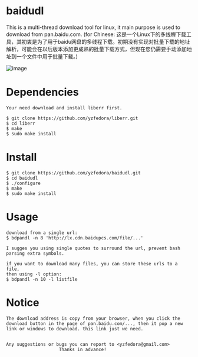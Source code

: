 # baidudl
This is a multi-thread download tool for linux, it main purpose is used to download from pan.baidu.com. (for Chinese: 这是一个Linux下的多线程下载工具，其初衷是为了用于baidu网盘的多线程下载。初期没有实现对批量下载的地址解析，可能会在以后版本添加更成熟的批量下载方式，但现在您仍需要手动添加地址到一个文件中用于批量下载。)

![image](https://github.com/yzfedora/baidudl/raw/master/demo.png)
# Dependencies
	Your need download and install liberr first.

	$ git clone https://github.com/yzfedora/liberr.git
	$ cd liberr
	$ make
	$ sudo make install

# Install
	$ git clone https://github.com/yzfedora/baidudl.git
	$ cd baidudl
	$ ./configure
	$ make
	$ sudo make install

# Usage
	download from a single url:
	$ bdpandl -n 8 'http://lx.cdn.baidupcs.com/file/...'

	I sugges you using single quotes to surround the url, prevent bash
	parsing extra symbols.

	if you want to download many files, you can store these urls to a file,
	then using -l option:
	$ bdpandl -n 10 -l listfile

# Notice
	The download address is copy from your browser, when you click the
	download button in the page of pan.baidu.com/..., then it pop a new
	link or windows to download. this link just we need.


	Any suggestions or bugs you can report to <yzfedora@gmail.com>
						Thanks in advance!
